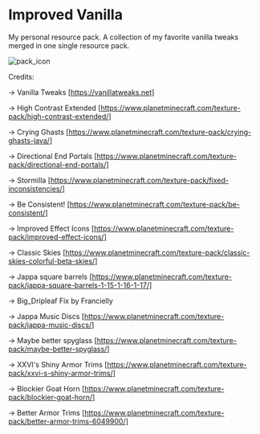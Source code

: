 # Improved Vanilla
My personal resource pack. A collection of my favorite vanilla tweaks merged in one single resource pack.

![pack_icon](https://github.com/Andromeda110K/Improved-Vanilla-TP/assets/87015527/43dab445-ab11-4039-b9f8-c7301be08332)

Credits:

-> Vanilla Tweaks [https://vanillatweaks.net]

-> High Contrast Extended [https://www.planetminecraft.com/texture-pack/high-contrast-extended/]

-> Crying Ghasts [https://www.planetminecraft.com/texture-pack/crying-ghasts-java/]

-> Directional End Portals [https://www.planetminecraft.com/texture-pack/directional-end-portals/]

-> Stormilla [https://www.planetminecraft.com/texture-pack/fixed-inconsistencies/]

-> Be Consistent! [https://www.planetminecraft.com/texture-pack/be-consistent/]

-> Improved Effect Icons [https://www.planetminecraft.com/texture-pack/improved-effect-icons/]

-> Classic Skies [https://www.planetminecraft.com/texture-pack/classic-skies-colorful-beta-skies/]

-> Jappa square barrels [https://www.planetminecraft.com/texture-pack/jappa-square-barrels-1-15-1-16-1-17/]

-> Big_Dripleaf Fix by Francielly

-> Jappa Music Discs [https://www.planetminecraft.com/texture-pack/jappa-music-discs/]

-> Maybe better spyglass [https://www.planetminecraft.com/texture-pack/maybe-better-spyglass/]

-> XXVI's Shiny Armor Trims [https://www.planetminecraft.com/texture-pack/xxvi-s-shiny-armor-trims/]

-> Blockier Goat Horn [https://www.planetminecraft.com/texture-pack/blockier-goat-horn/]

-> Better Armor Trims [https://www.planetminecraft.com/texture-pack/better-armor-trims-6049900/]
